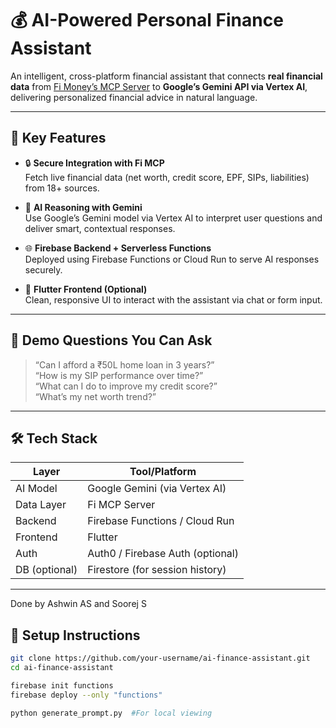 # 💰 AI-Powered Personal Finance Assistant

An intelligent, cross-platform financial assistant that connects **real financial data** from [Fi Money’s MCP Server](https://github.com/epiFi/mcp-docs) to **Google’s Gemini API via Vertex AI**, delivering personalized financial advice in natural language.

---

## 🧩 Key Features

- 🔒 **Secure Integration with Fi MCP**  
  Fetch live financial data (net worth, credit score, EPF, SIPs, liabilities) from 18+ sources.

- 🧠 **AI Reasoning with Gemini**  
  Use Google’s Gemini model via Vertex AI to interpret user questions and deliver smart, contextual responses.

- 🌐 **Firebase Backend + Serverless Functions**  
  Deployed using Firebase Functions or Cloud Run to serve AI responses securely.

- 📱 **Flutter Frontend (Optional)**  
  Clean, responsive UI to interact with the assistant via chat or form input.

---

## 🚀 Demo Questions You Can Ask
> “Can I afford a ₹50L home loan in 3 years?”  
> “How is my SIP performance over time?”  
> “What can I do to improve my credit score?”  
> “What’s my net worth trend?”

---

## 🛠️ Tech Stack

| Layer        | Tool/Platform                     |
|--------------|-----------------------------------|
| AI Model     | Google Gemini (via Vertex AI)     |
| Data Layer   | Fi MCP Server                     |
| Backend      | Firebase Functions / Cloud Run    |
| Frontend     | Flutter                           |
| Auth         | Auth0 / Firebase Auth (optional)  |
| DB (optional)| Firestore (for session history)   |

---

Done by Ashwin AS and Soorej S

## 🔧 Setup Instructions


```bash
git clone https://github.com/your-username/ai-finance-assistant.git
cd ai-finance-assistant

firebase init functions
firebase deploy --only "functions"

python generate_prompt.py  #For local viewing


